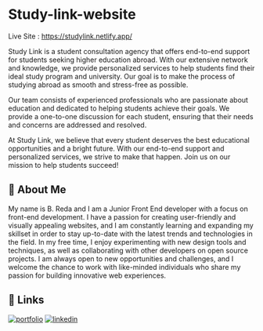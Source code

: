 # Study-link-website

Live Site : https://studylink.netlify.app/


 Study Link is a student consultation agency that offers end-to-end support for students seeking higher education abroad. With our extensive network and knowledge, we provide personalized services to help students find their ideal study program and university. Our goal is to make the process of studying abroad as smooth and stress-free as possible.

Our team consists of experienced professionals who are passionate about education and dedicated to helping students achieve their goals. We provide a one-to-one discussion for each student, ensuring that their needs and concerns are addressed and resolved.

At Study Link, we believe that every student deserves the best educational opportunities and a bright future. With our end-to-end support and personalized services, we strive to make that happen. Join us on our mission to help students succeed!


## 🚀 About Me
My name is B. Reda and I am a Junior Front End developer with a focus on front-end development.
I have a passion for creating user-friendly and visually
appealing websites, and I am constantly learning and
expanding my skillset in order to stay up-to-date with the latest trends
and technologies in the field. In my free time, I enjoy experimenting with new design
tools and techniques, as well as collaborating with other developers on open source
projects. I am always open to new opportunities and challenges, and I welcome the
chance to work with like-minded individuals who share my passion for building
innovative web experiences.


## 🔗 Links
[![portfolio](https://img.shields.io/badge/my_portfolio-000?style=for-the-badge&logo=ko-fi&logoColor=white)](https://blsreda.online/)
[![linkedin](https://img.shields.io/badge/linkedin-0A66C2?style=for-the-badge&logo=linkedin&logoColor=white)](https://www.linkedin.com/in/blsreda/)


